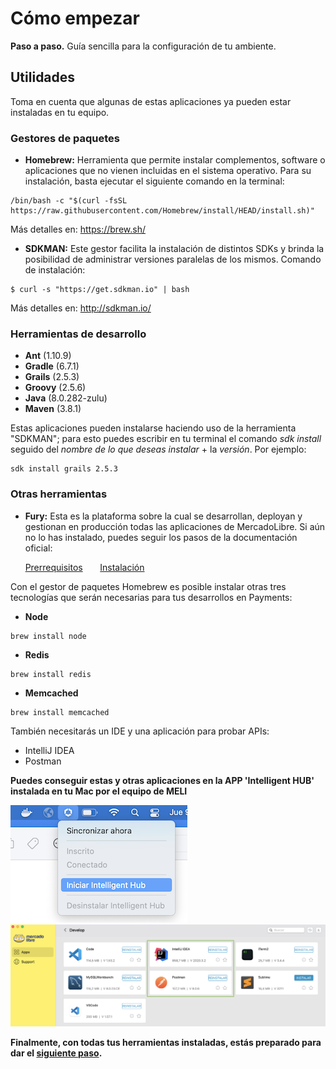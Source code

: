 # Cómo empezar #
**Paso a paso.** Guía sencilla para la configuración de tu ambiente.

##  Utilidades ##
 Toma en cuenta que algunas de estas aplicaciones ya pueden estar instaladas en tu equipo.

### Gestores de paquetes ###
- **Homebrew:** Herramienta que permite instalar complementos, software o aplicaciones que no vienen incluidas en el sistema operativo. Para su instalación, basta ejecutar el siguiente comando en la terminal:
~~~
/bin/bash -c "$(curl -fsSL https://raw.githubusercontent.com/Homebrew/install/HEAD/install.sh)"
~~~
Más detalles en: https://brew.sh/

- **SDKMAN:** Este gestor facilita la instalación de distintos SDKs y brinda la posibilidad de administrar versiones paralelas de los mismos. Comando de instalación:
~~~~
$ curl -s "https://get.sdkman.io" | bash
~~~~
Más detalles en: http://sdkman.io/

### Herramientas de desarrollo ###
- **Ant** (1.10.9)
- **Gradle** (6.7.1)
- **Grails** (2.5.3)
- **Groovy** (2.5.6)
- **Java** (8.0.282-zulu)
- **Maven** (3.8.1)

Estas aplicaciones pueden instalarse haciendo uso de la herramienta "SDKMAN"; para esto puedes escribir en tu terminal el comando *sdk install* seguido del *nombre de lo que deseas instalar* + la *versión*. Por ejemplo:
~~~~
sdk install grails 2.5.3
~~~~

### Otras herramientas ###

- **Fury:** Esta es la plataforma sobre la cual se desarrollan, deployan y gestionan en producción todas las aplicaciones de MercadoLibre. Si aún no lo has instalado, puedes seguir los pasos de la documentación oficial:

&nbsp;&nbsp;&nbsp;&nbsp;&nbsp;&nbsp;[Prerrequisitos](https://furydocs.io/client/1.6.3-doc2/guide/#/furycli/requirements)
&nbsp;&nbsp;&nbsp;&nbsp;&nbsp;&nbsp;[Instalación](https://furydocs.io/client/1.6.3-doc2/guide/#/furycli/installation)

Con el gestor de paquetes Homebrew es posible instalar otras tres tecnologías que serán necesarias para tus desarrollos en Payments:

- **Node**
~~~
brew install node
~~~
- **Redis**
~~~
brew install redis
~~~
- **Memcached**
~~~
brew install memcached
~~~

También necesitarás un IDE y una aplicación para probar APIs:

- IntelliJ IDEA
- Postman

**Puedes conseguir estas y otras aplicaciones en la APP 'Intelligent HUB' instalada en tu Mac por el equipo de MELI**

![intelligent-hub](../../img/intelligent-hub.png)
![hub-devs-apps](../../img/hub-devs-apps.png)

**Finalmente, con todas tus herramientas instaladas, estás preparado para dar el [siguiente paso](es/main/advanced-steps.md).**

